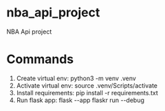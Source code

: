 # nba_api_project
NBA Api project

# Commands
1. Create virtual env: python3 -m venv .venv
2. Activate virtual env: source .venv/Scripts/activate
3. Install requirements: pip install -r requirements.txt
4. Run flask app: flask --app flaskr run --debug